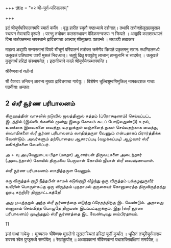 +++
title = "०२ श्री-चूर्ण-परिपालनम्"

+++

इदं श्रीचूर्णपरिपालनमपि स्मार्त कर्मैव । वृद्ध हारीत स्मृतौ षष्ठाध्याये दर्शनात्। तथापि तत्रोक्तोलूखलमुसल स्थापन मेवात्रापि दृश्यते । परन्तु तत्रोक्त कलशस्थापन वैदिकमन्त्रजपाः न क्रियते । अद्यापि कलशस्थापनं विना तत्रोक्तमन्त्र जपस्थाने द्राविडगाथा आल्वार् श्रीसूक्तयः पठ्यन्ते । तथाऽपि तत्प्रकार







माहत्य अद्यापि सन्यस्तानां विषये श्रीचूर्ण परिपालनं तत्रोक्त क्रमेणैव क्रियते प्रकृतमनु सरामः स्थण्डिलमध्ये उलूखलं प्रतिष्ठाप्य पार्श्वे मुसलं निदध्यात्। चतुर्षु दिक्षु पत्रपुटेषु लाजान् ताम्बूलानि च सादयेत् । उलूखले कुट्टनार्थं हरिद्रां संस्थापयेत् । इदानीन्तने काले श्रीचूर्णमेवस्थापयन्ति। 

श्रीवैष्णवानां यतीनां


श्री वैष्णवाः तनियन् आरभ्य मुख्या द्राविडगाथा गायेयुः । विशेषेण चूल्बिशुम्बणिमुकिल् नामकदशक गाथाः पठनीयाः अन्ततः

## 2 ஸ்ரீ சூர்ண பரிபாலனம்

கிருஹத்தின் வாசலில் நடுவில் ஜலத்தினால் சுத்தம் (ப்ரோக்ஷணம்) செய்யப்பட்ட இடத்தில் (இவ்விடங்களில் மூன்று இழை கோலம் கூடப் போடுவதுண்டு) உரல், உலக்கை இவைகளை வைத்து, உரலுக்குள் மஞ்சளைத் துகள் செய்வதற்காக வைத்து, ஸ்வாமிகளை ஸ்ரீ சூர்ண பரிபாலனம் ஸாதித்தருள வேணும் என்பதாகப் பிரார்த்திக்க வேண்டும். அவர்களும் தற்போதைய ஆசாரப்படி (வழக்கப்படி) ஆழ்வார் ஸ்ரீ ஸூக்திகளை ஸேவிப்பர்.

அ + வு அடியேனுடைய பிதா
(மாதா) ஆசார்யன் திருவடிகளை அடைந்தார் (அடைந்தாள்) கோயில் திருமலை பெருமாள் கோயில் ஜீயாள் ஸ்ரீ வைஷ்ணவாள்.

ஸ்ரீ சூர்ண பரிபாலனம் ஸாதித்தருள வேணும்.

கரு விருத்தக் குழி நீத்தபின் காமக் கடுங்குழி வீழ்ந்து ஒரு விருத்தம் புக்குழலுருவீர் உயிரின் பொருள்கட்கு ஒரு விருத்தம் புகுதாமல் குருகையர் கோனுரைத்த திருவிருத்தத்து ஓரடி கற்றிரீர் திருநாட்டகத்தே!

அது முடிந்ததும் அந்த ஸ்ரீ சூர்ணத்தை எடுத்து ப்ரேதத்திற்கு இட வேண்டும். அதாவது ஸ்னானம் செய்வித்த பொழுதே திருமண் இடப்பட்டிருக்கும். இது (ஸ்ரீ சூர்ண பரிபாலனம்) முடிந்ததும் ஸ்ரீ சூர்ணத்தை இட வேண்டியது ஸம்பிரதாயம்.





11

इमां गाथां गायेयुः । मुख्यतमः श्रीवैष्णवः मुसलेनो लूखलस्थितां हरिद्रां चूर्णी कुर्यात् । धूलितं तच्छ्रीचूर्णमादाय शवस्य श्वेत पुण्ड्रमध्ये समर्पयेत् ॥ रेखांकुर्यात् ॥ अध्यापकानां श्रीवैष्णवानां यथाशक्तिदक्षिणां समर्पयेत् ॥
